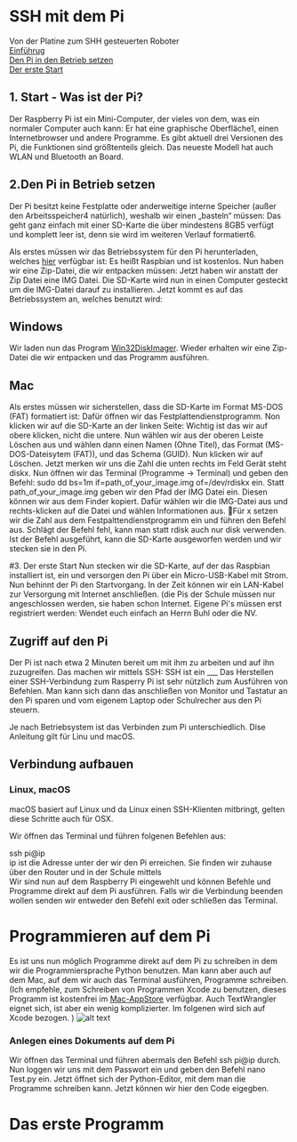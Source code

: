 # SSH mit dem Pi
Von der Platine zum SHH gesteuerten Roboter  
[Einführug](#1)  
[Den Pi in den Betrieb setzen](#2)  
[Der erste Start](#3)  

## 1. Start - Was ist der Pi? <a name="1"></a>
Der Raspberry Pi ist ein Mini-Computer, der vieles von dem, was ein normaler Computer auch kann: Er hat eine graphische Oberfläche1, einen Internetbrowser und andere Programme. 
Es gibt aktuell drei Versionen des Pi, die Funktionen sind größtenteils gleich. Das neueste Modell hat auch WLAN und Bluetooth an Board.

## 2.Den Pi in Betrieb setzen

Der Pi besitzt keine Festplatte oder anderweitige interne Speicher (außer den Arbeitsspeicher4 natürlich), weshalb wir einen „basteln“ müssen: Das geht ganz einfach mit einer SD-Karte die über mindestens 8GB5 verfügt und komplett leer ist, denn sie wird im weiteren Verlauf formatiert6.

Als erstes müssen wir das Betriebssystem für den Pi herunterladen, welches [hier](https://downloads.raspberrypi.org/raspbian_latest) verfügbar ist: Es heißt Raspbian und ist kostenlos. 
Nun haben wir eine Zip-Datei, die wir entpacken müssen: Jetzt haben wir anstatt der Zip Datei eine IMG Datei. 
Die SD-Karte wird nun in einen Computer gesteckt um die IMG-Datei darauf zu installieren. Jetzt kommt es auf das Betriebssystem an, welches benutzt wird: 

## Windows 
Wir laden nun das Program [Win32DiskImager](http://sourceforge.net/projects/win32diskimager/). Wieder erhalten wir eine Zip-Datei die wir entpacken und das Programm ausführen. 

## Mac 
Als erstes müssen wir sicherstellen, dass die SD-Karte im Format MS-DOS (FAT) formatiert ist: Dafür öffnen wir das Festplattendienstprogramm. Non klicken wir auf die SD-Karte an der linken Seite: Wichtig ist das wir auf obere klicken, nicht die untere. Nun wählen wir aus der oberen Leiste Löschen aus und wählen dann einen Namen (Ohne Titel), das Format (MS-DOS-Dateisytem (FAT)), und das Schema (GUID). Nun klicken wir auf Löschen. 
Jetzt merken wir uns die Zahl die unten rechts im Feld Gerät steht diskx.
Nun öffnen wir das Terminal (Programme -> Terminal) und geben den Befehl: sudo dd bs=1m if=path_of_your_image.img of=/dev/rdiskx ein.
Statt path_of_your_image.img geben wir den Pfad der IMG Datei ein. Diesen können wir aus dem Finder kopiert. Dafür wählen wir die IMG-Datei aus und rechts-klicken auf die Datei und wählen Informationen aus. Für x setzen wir die Zahl aus dem Festpalttendienstprogramm ein und führen den Befehl aus. 
Schlägt der Befehl fehl, kann man statt rdisk auch nur disk verwenden.
Ist der Befehl ausgeführt, kann die SD-Karte ausgeworfen werden und wir stecken sie in den Pi. 

#3. Der erste Start
Nun  stecken wir die SD-Karte, auf der das Raspbian installiert ist, ein und versorgen den Pi über ein Micro-USB-Kabel mit Strom. 
Nun behinnt der Pi den Startvorgang. In der Zeit können wir ein LAN-Kabel zur Versorgung mit Internet anschließen. (die Pis der Schule müssen nur angeschlossen werden, sie haben schon Internet. Eigene Pi's müssen erst registriert werden: Wendet euch einfach an Herrn Buhl oder die NV.

## Zugriff auf den Pi 
Der Pi ist nach etwa 2 Minuten bereit um mit ihm zu arbeiten und auf ihn zuzugreifen. Das machen wir mittels SSH: SSH ist ein ___
Das Herstellen einer SSH-Verbindung zum Rasperry Pi ist sehr nützlich zum Ausführen von Befehlen. Man kann sich dann das anschließen von Monitor und Tastatur an den Pi sparen und vom eigenem Laptop oder Schulrecher aus den Pi steuern.

Je nach Betriebsystem ist das Verbinden zum Pi unterschiedlich. Dise Anleitung gilt für Linu und macOS.

## Verbindung aufbauen

### Linux, macOS

macOS basiert auf Linux und da Linux einen SSH-Klienten mitbringt, gelten diese Schritte auch für OSX.  

Wir öffnen das Terminal und führen folgenen Befehlen aus:   

ssh pi@ip  
ip ist die Adresse unter der wir den Pi erreichen. Sie finden wir zuhause über den Router und in der Schule mittels  
Wir sind nun auf dem Raspberry Pi eingewehlt und können Befehle und Programme direkt auf dem Pi ausführen. 
Falls wir die Verbindung beenden wollen senden wir entweder den Befehl exit oder schließen das Terminal.

# Programmieren auf dem Pi 
Es ist uns nun möglich Programme direkt auf dem Pi zu schreiben in dem wir die Programmiersprache Python benutzen. 
Man kann aber auch auf dem Mac, auf dem wir auch das Terminal ausführen, Programme schreiben.
(Ich empfehle, zum Schreiben von Programmen Xcode zu benutzen, dieses Programm ist kostenfrei im [Mac-AppStore](https://itunes.apple.com/de/app/xcode/id497799835?mt=12) verfügbar. Auch TextWrangler eignet sich, ist aber ein wenig komplizierter. Im folgenen wird sich auf Xcode bezogen. )
![alt text](bild)  
  
### Anlegen eines Dokuments auf dem Pi  
Wir öffnen das Terminal und führen abermals den Befehl ssh pi@ip durch. Nun loggen wir uns mit dem Passwort ein und geben den Befehl nano Test.py ein. Jetzt öffnet sich der Python-Editor, mit dem man die Programme schreiben kann. Jetzt können wir hier den Code eigegben.

# Das erste Programm 
















